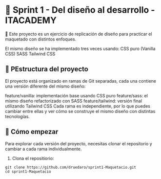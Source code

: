 # 🎨 Sprint 1 - Del diseño al desarrollo - ITACADEMY
🚧 Este proyecto es un ejercicio de replicación de diseño para practicar el maquetado con distintos enfoques.

El mismo diseño se ha implementado tres veces usando:
  CSS puro (Vanilla CSS)
  SASS
  Tailwind CSS
  
## 🧩 PEstructura del proyecto
El proyecto está organizado en ramas de Git separadas, cada una contiene una versión diferente del mismo diseño:

feature/vanilla: implementación base usando CSS puro
feature/sass: el mismo diseño refactorizado con SASS
feature/tailwind: versión final utilizando Tailwind CSS
Cada rama es independiente, por lo que puedes cambiar entre ellas y ver cómo se construye el mismo diseño con distintas tecnologías.

## 🚀 Cómo empezar
Para explorar cada versión del proyecto, necesitas clonar el repositorio y cambiar a cada rama individualmente.

1. Clona el repositiorio:
```
git clone https://github.com/druedaro/sprint1-Maquetacio.git
cd sprint1-Maquetacio
```
